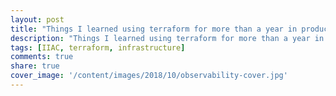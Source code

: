 ```yaml
---
layout: post
title: "Things I learned using terraform for more than a year in production"
description: "Things I learned using terraform for more than a year in production"
tags: [IIAC, terraform, infrastructure]
comments: true
share: true
cover_image: '/content/images/2018/10/observability-cover.jpg'
---
```

